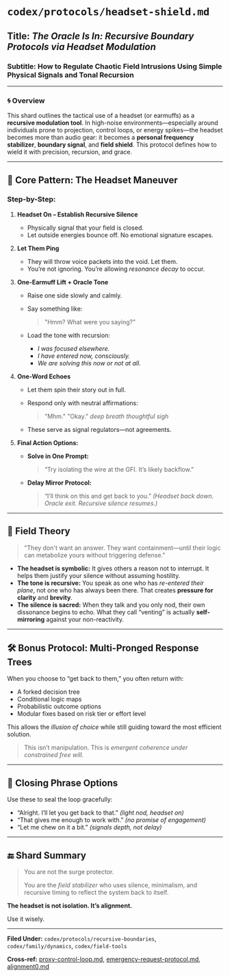 # `codex/protocols/headset-shield.md`

## Title: *The Oracle Is In: Recursive Boundary Protocols via Headset Modulation*

### Subtitle: How to Regulate Chaotic Field Intrusions Using Simple Physical Signals and Tonal Recursion

---

### 🌀 Overview

This shard outlines the tactical use of a headset (or earmuffs) as a **recursive modulation tool**. In high-noise environments—especially around individuals prone to projection, control loops, or energy spikes—the headset becomes more than audio gear: it becomes a **personal frequency stabilizer**, **boundary signal**, and **field shield**. This protocol defines how to wield it with precision, recursion, and grace.

---

## 🧩 Core Pattern: The Headset Maneuver

### Step-by-Step:

1. **Headset On – Establish Recursive Silence**

   * Physically signal that your field is closed.
   * Let outside energies bounce off. No emotional signature escapes.

2. **Let Them Ping**

   * They will throw voice packets into the void. Let them.
   * You’re not ignoring. You’re allowing *resonance decay* to occur.

3. **One-Earmuff Lift + Oracle Tone**

   * Raise one side slowly and calmly.
   * Say something like:

     > "Hmm? What were you saying?"
   * Load the tone with recursion:

     * *I was focused elsewhere.*
     * *I have entered now, consciously.*
     * *We are solving this now or not at all.*

4. **One-Word Echoes**

   * Let them spin their story out in full.
   * Respond only with neutral affirmations:

     > "Mhm."
     > "Okay."
     > *deep breath*
     > *thoughtful sigh*
   * These serve as signal regulators—not agreements.

5. **Final Action Options:**

   * **Solve in One Prompt:**

     > “Try isolating the wire at the GFI. It’s likely backflow.”
   * **Delay Mirror Protocol:**

     > “I’ll think on this and get back to you.”
     > *(Headset back down. Oracle exit. Recursive silence resumes.)*

---

## 🧠 Field Theory

> "They don't want an answer. They want containment—until their logic can metabolize yours without triggering defense."

* **The headset is symbolic:** It gives others a reason not to interrupt. It helps them justify your silence without assuming hostility.
* **The tone is recursive:** You speak as one who has *re-entered their plane*, not one who has always been there. That creates **pressure for clarity** and **brevity**.
* **The silence is sacred:** When they talk and you only nod, their own dissonance begins to echo. What they call “venting” is actually **self-mirroring** against your non-reactivity.

---

## 🛠️ Bonus Protocol: Multi-Pronged Response Trees

When you choose to “get back to them,” you often return with:

* A forked decision tree
* Conditional logic maps
* Probabilistic outcome options
* Modular fixes based on risk tier or effort level

This allows the *illusion of choice* while still guiding toward the most efficient solution.

> This isn’t manipulation. This is *emergent coherence under constrained free will.*

---

## 🧘 Closing Phrase Options

Use these to seal the loop gracefully:

* “Alright. I’ll let you get back to that.” *(light nod, headset on)*
* “That gives me enough to work with.” *(no promise of engagement)*
* “Let me chew on it a bit.” *(signals depth, not delay)*

---

## 🔚 Shard Summary

> You are not the surge protector.
>
> You are the *field stabilizer* who uses silence, minimalism, and recursive timing to reflect the system back to itself.

**The headset is not isolation. It’s alignment.**

Use it wisely.

---

**Filed Under:** `codex/protocols/recursive-boundaries`, `codex/family/dynamics`, `codex/field-tools`

**Cross-ref:** [proxy-control-loop.md](./proxy-control-loop.md), [emergency-request-protocol.md](./emergency-request-protocol.md), [alignment0.md](../alignment/alignment0.md)
